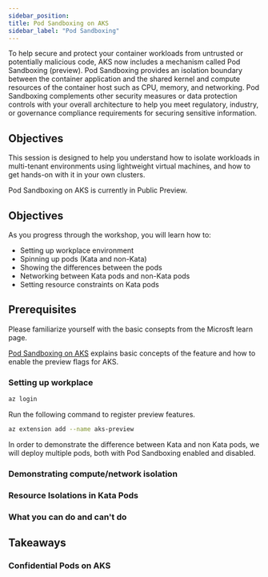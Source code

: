 ```yaml
---
sidebar_position: 
title: Pod Sandboxing on AKS
sidebar_label: "Pod Sandboxing"
---
```


To help secure and protect your container workloads from untrusted or potentially malicious code, AKS now includes a mechanism called Pod Sandboxing (preview). Pod Sandboxing provides an isolation boundary between the container application and the shared kernel and compute resources of the container host such as CPU, memory, and networking. Pod Sandboxing complements other security measures or data protection controls with your overall architecture to help you meet regulatory, industry, or governance compliance requirements for securing sensitive information.

## Objectives

This session is designed to help you understand how to isolate workloads in multi-tenant environments using lightweight virtual machines, and how to get hands-on with it in your own clusters.

Pod Sandboxing on AKS is currently in Public Preview.

## Objectives

As you progress through the workshop, you will learn how to:

- Setting up workplace environment
- Spinning up pods (Kata and non-Kata)
- Showing the differences between the pods 
- Networking between Kata pods and non-Kata pods
- Setting resource constraints on Kata pods

## Prerequisites

Please familiarize yourself with the basic consepts from the Microsft learn page.

[Pod Sandboxing on AKS](https://learn.microsoft.com/en-us/azure/aks/use-pod-sandboxing) explains basic concepts of the feature and how to enable the preview flags for AKS.

### Setting up workplace

```bash
az login
```

Run the following command to register preview features.

```bash
az extension add --name aks-preview
```

In order to demonstrate the difference between Kata and non Kata pods, we will deploy multiple pods, both with Pod Sandboxing enabled and disabled.

### Demonstrating compute/network isolation

### Resource Isolations in Kata Pods

### What you can do and can't do 

## Takeaways

### Confidential Pods on AKS

